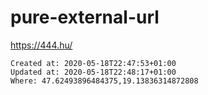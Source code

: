 # pure-external-url

<https://444.hu/>

    Created at: 2020-05-18T22:47:53+01:00
    Updated at: 2020-05-18T22:48:17+01:00
    Where: 47.62493896484375,19.13836314872808

